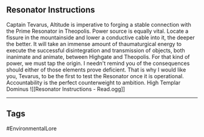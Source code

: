## Resonator Instructions
Captain Tevarus, Altitude is imperative to forging a stable connection with the Prime Resonator in Theopolis. Power source is equally vital. Locate a fissure in the mountainside and lower a conductive cable into it, the deeper the better. It will take an immense amount of thaumaturgical energy to execute the successful disintegration and transmission of objects, both inanimate and animate, between Highgate and Theopolis. For that kind of power, we must tap the origin. I needn't remind you of the consequences should either of those elements prove deficient. That is why I would like you, Tevarus, to be the first to test the Resonator once it is operational. Accountability is the perfect counterweight to ambition. High Templar Dominus
![[Resonator Instructions - Read.ogg]]

---
## Tags
#EnvironmentalLore